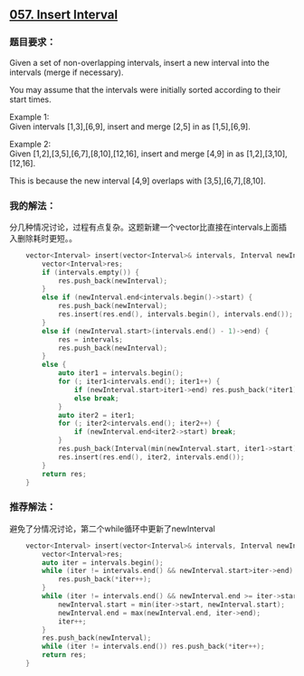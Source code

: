 ## [057. Insert Interval](https://leetcode.com/problems/insert-interval/#/description)
### 题目要求：
Given a set of non-overlapping intervals, insert a new interval into the intervals (merge if necessary).

You may assume that the intervals were initially sorted according to their start times.

Example 1:<br>
Given intervals [1,3],[6,9], insert and merge [2,5] in as [1,5],[6,9].

Example 2:<br>
Given [1,2],[3,5],[6,7],[8,10],[12,16], insert and merge [4,9] in as [1,2],[3,10],[12,16].

This is because the new interval [4,9] overlaps with [3,5],[6,7],[8,10].
### 我的解法：
分几种情况讨论，过程有点复杂。这题新建一个vector比直接在intervals上面插入删除耗时更短。。
```c
	vector<Interval> insert(vector<Interval>& intervals, Interval newInterval) {
		vector<Interval>res;
		if (intervals.empty()) {
			res.push_back(newInterval);
		}
		else if (newInterval.end<intervals.begin()->start) {
			res.push_back(newInterval);
			res.insert(res.end(), intervals.begin(), intervals.end());
		}
		else if (newInterval.start>(intervals.end() - 1)->end) {
			res = intervals;
			res.push_back(newInterval);
		}
		else {
			auto iter1 = intervals.begin();
			for (; iter1<intervals.end(); iter1++) {
				if (newInterval.start>iter1->end) res.push_back(*iter1);
				else break;
			}
			auto iter2 = iter1;
			for (; iter2<intervals.end(); iter2++) {
				if (newInterval.end<iter2->start) break;
			}
			res.push_back(Interval(min(newInterval.start, iter1->start), max(newInterval.end, (iter2 - 1)->end)));
			res.insert(res.end(), iter2, intervals.end());
		}
		return res;
	}
```
### 推荐解法：
避免了分情况讨论，第二个while循环中更新了newInterval
```c
	vector<Interval> insert(vector<Interval>& intervals, Interval newInterval) {
		vector<Interval>res;
		auto iter = intervals.begin();
		while (iter != intervals.end() && newInterval.start>iter->end) {
			res.push_back(*iter++);
		}
		while (iter != intervals.end() && newInterval.end >= iter->start) {
			newInterval.start = min(iter->start, newInterval.start);
			newInterval.end = max(newInterval.end, iter->end);
			iter++;
		}
		res.push_back(newInterval);
		while (iter != intervals.end()) res.push_back(*iter++);
		return res;
	}
```
